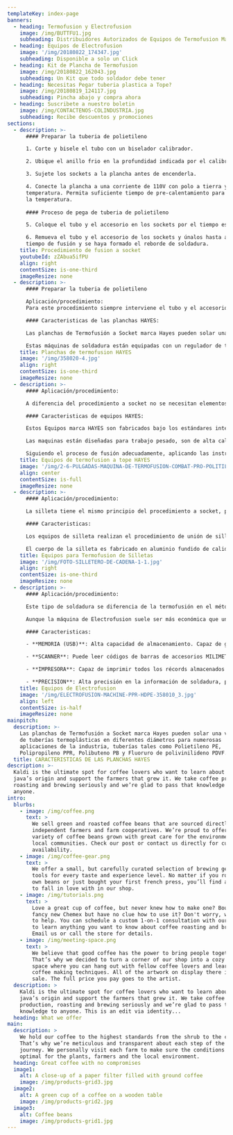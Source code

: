 ```yaml
---
templateKey: index-page
banners:
  - heading: Termofusion y Electrofusion
    image: /img/BUTTFU1.jpg
    subheading: Distribuidores Autorizados de Equipos de Termofusion Marca HAYES
  - heading: Equipos de Electrofusion
    image: '/img/20180822_174347.jpg'
    subheading: Disponible a solo un Click
  - heading: Kit de Plancha de Termofusion
    image: /img/20180822_162043.jpg
    subheading: Un Kit que todo soldador debe tener
  - heading: Necesitas Pegar tuberia plastica a Tope?
    image: /img/20180819_124117.jpg
    subheading: Pincha abajo y compra ahora
  - heading: Suscribete a nuestro boletin
    image: /img/CONTACTENOS-COLINDUSTRIA.jpg
    subheading: Recibe descuentos y promociones
sections:
  - description: >-
      #### Preparar la tuberia de polietileno

      1. Corte y bisele el tubo con un biselador calibrador.

      2. Ubique el anillo frio en la profundidad indicada por el calibrador.

      3. Sujete los sockets a la plancha antes de encenderla.

      4. Conecte la plancha a una corriente de 110V con polo a tierra y ajuste la
      temperatura. Permita suficiente tiempo de pre-calentamiento para estabilizar
      la temperatura.
      
      #### Proceso de pega de tuberia de polietileno

      5. Coloque el tubo y el accesorio en los sockets por el tiempo estipulado.

      6. Remueva el tubo y el accesorio de los sockets y únalos hasta alcanzar el
      tiempo de fusión y se haya formado el reborde de soldadura.
    title: Procedimiento de fusion a socket
    youtubeId: zZAbua5ifPU
    align: right
    contentSize: is-one-third
    imageResize: none
  - description: >-
      #### Preparar la tuberia de polietileno

      Aplicación/procedimiento:
      Para este procedimiento siempre interviene el tubo y el accesorio, de tal forma que luego del calentamiento de ambos por medio de un socket o casquillo hembra y macho, el tubo es introducido dentro del accesorio.

      #### Caracteristicas de las planchas HAYES:

      Las planchas de Termofusión a Socket marca Hayes pueden solar una variedad de tuberías termoplásticas en diferentes diámetros para numerosas aplicaciones de la industria, tuberías tales como Polietileno PE, Polipropileno PPR, Polibuteno PB y Fluoruro de polivinilideno PDVF.

      Estas máquinas de soldadura están equipadas con un regulador de temperatura digital de clase industrial con excelentes características para controlar la temperatura de forma precisa y flexible. El mango está hecho de caucho de ingeniería, tiene una excelente capacidad de aislamiento y puede resistir altas temperaturas. Además, todos los sockets están cubiertos con el mejor teflón antiadherente estadounidense, para evitar la adherencia a la tubería.
    title: Planchas de termofusion HAYES
    image: '/img/358020-4.jpg'
    align: right
    contentSize: is-one-third
    imageResize: none
  - description: >-
      #### Aplicación/procedimiento:

      A diferencia del procedimiento a socket no se necesitan elementos adicionales como uniones o codos. Ni tampoco socket o casquillo, la superficie de la plancha teflonada toca directamente los extremos de ambos tubos produciendo una unión monolítica es decir única que lo convierte en 1 solo tramo, los equipos pueden ser manuales, hidráulicos o semiautomáticos.

      #### Caracteristicas de equipos HAYES:

      Estos Equipos marca HAYES son fabricados bajo los estándares internacionales de la Norma Alemana DVS 2207 y también cumplen con lo establecido en la norma americana ASTM F 2620. 

      Las maquinas están diseñadas para trabajo pesado, son de alta calidad, robustas y garantizadas.

      Siguiendo el proceso de fusión adecuadamente, aplicando las instrucciones del manual y realizando los mantenimientos preventivos, le garantizamos que la maquina le prestara el servicio de fusión por muchos años.
    title: Equipos de termofusion a tope HAYES
    image: '/img/2-6-PULGADAS-MAQUINA-DE-TERMOFUSION-COMBAT-PRO-POLITILENO-Y-POLI5.jpg'
    align: center
    contentSize: is-full
    imageResize: none
  - description: >-
      #### Aplicación/procedimiento:

      La silleta tiene el mismo principio del procedimiento a socket, pero se utiliza para derivación de redes, siempre se necesita un accesorio (Silleta) y las caras cóncavas y conexas para realizar el proceso de fundido.

      #### Caracteristicas:

      Los equipos de silleta realizan el procedimiento de unión de silletas por termofusión. Para derivación de redes de PEAD o PPR de diámetro 315, 250, 200, 160, 110, 90, 63 mm o acometidas domiciliarias en salidas de 20,25,32 mm, también aplica para pulgadas 12” 10” 8″ 6″ 4″ 3″ 2″.

      El cuerpo de la silleta es fabricado en aluminio fundido de calidad industrial, está acoplado con una base para sujetar el tubo con cadenas, incluye un manómetro de indicación de presión de fusión, una plancha de calentamiento y las caras cóncavas y convexas.
    title: Equipos para Termofusion de Silletas
    image: '/img/FOTO-SILLETERO-DE-CADENA-1-1.jpg'
    align: right
    contentSize: is-one-third
    imageResize: none
  - description: >-
      #### Aplicación/procedimiento:

      Este tipo de soldadura se diferencia de la termofusión en el método por el que se aplica calor, que en este caso es a través de una resistencia eléctrica incrustada en el accesorio de plástico, evitando así el uso de la plancha de calentamiento.

      Aunque la máquina de Electrofusion suele ser más económica que un equipo de termofusión siempre existe la necesidad de un accesorio de electrofusion por cada tramo de tubería y es ahí donde se encarecen los costos.  En esta técnica se aplica corriente a la resistencia del accesorio durante un tiempo establecido. Esta corriente funde la parte interna del accesorio y la parte externa de la tubería, obteniendo la soldadura.

      #### Caracteristicas:

      - **MEMORIA (USB)**: Alta capacidad de almacenamiento. Capaz de grabar la información en una memoria USB.

      - **SCANNER**: Puede leer códigos de barras de accesorios MILIMETRICOS y en PULGADAS.

      - **IMPRESORA**: Capaz de imprimir todos los récords almacenados como registro de la soldadura por cada ID de Operario.

      - **PRECISION**: Alta precisión en la información de soldadura, parámetros y registros. Informa el tiempo transcurrido en la soldadura y el enfriamiento.
    title: Equipos de Electrofusion
    image: '/img/ELECTROFUSION-MACHINE-PPR-HDPE-358010_3.jpg'
    align: left
    contentSize: is-half
    imageResize: none
mainpitch:
  description: >-
    Las planchas de Termofusión a Socket marca Hayes pueden solar una variedad
    de tuberías termoplásticas en diferentes diámetros para numerosas
    aplicaciones de la industria, tuberías tales como Polietileno PE,
    Polipropileno PPR, Polibuteno PB y Fluoruro de polivinilideno PDVF.
  title: CARACTERISTICAS DE LAS PLANCHAS HAYES
description: >-
  Kaldi is the ultimate spot for coffee lovers who want to learn about their
  java’s origin and support the farmers that grew it. We take coffee production,
  roasting and brewing seriously and we’re glad to pass that knowledge to
  anyone.
intro:
  blurbs:
    - image: /img/coffee.png
      text: >
        We sell green and roasted coffee beans that are sourced directly from
        independent farmers and farm cooperatives. We’re proud to offer a
        variety of coffee beans grown with great care for the environment and
        local communities. Check our post or contact us directly for current
        availability.
    - image: /img/coffee-gear.png
      text: >
        We offer a small, but carefully curated selection of brewing gear and
        tools for every taste and experience level. No matter if you roast your
        own beans or just bought your first french press, you’ll find a gadget
        to fall in love with in our shop.
    - image: /img/tutorials.png
      text: >
        Love a great cup of coffee, but never knew how to make one? Bought a
        fancy new Chemex but have no clue how to use it? Don't worry, we’re here
        to help. You can schedule a custom 1-on-1 consultation with our baristas
        to learn anything you want to know about coffee roasting and brewing.
        Email us or call the store for details.
    - image: /img/meeting-space.png
      text: >
        We believe that good coffee has the power to bring people together.
        That’s why we decided to turn a corner of our shop into a cozy meeting
        space where you can hang out with fellow coffee lovers and learn about
        coffee making techniques. All of the artwork on display there is for
        sale. The full price you pay goes to the artist.
  description: >
    Kaldi is the ultimate spot for coffee lovers who want to learn about their
    java’s origin and support the farmers that grew it. We take coffee
    production, roasting and brewing seriously and we’re glad to pass that
    knowledge to anyone. This is an edit via identity...
  heading: What we offer
main:
  description: >
    We hold our coffee to the highest standards from the shrub to the cup.
    That’s why we’re meticulous and transparent about each step of the coffee’s
    journey. We personally visit each farm to make sure the conditions are
    optimal for the plants, farmers and the local environment.
  heading: Great coffee with no compromises
  image1:
    alt: A close-up of a paper filter filled with ground coffee
    image: /img/products-grid3.jpg
  image2:
    alt: A green cup of a coffee on a wooden table
    image: /img/products-grid2.jpg
  image3:
    alt: Coffee beans
    image: /img/products-grid1.jpg
---
```


